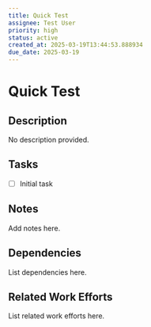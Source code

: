 ```yaml
---
title: Quick Test
assignee: Test User
priority: high
status: active
created_at: 2025-03-19T13:44:53.888934
due_date: 2025-03-19
---
```


# Quick Test

## Description
No description provided.

## Tasks
- [ ] Initial task

## Notes
Add notes here.

## Dependencies
List dependencies here.

## Related Work Efforts
List related work efforts here.